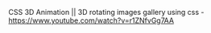 CSS 3D Animation || 3D rotating images gallery using css - https://www.youtube.com/watch?v=r1ZNfvGg7AA